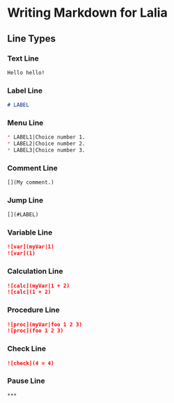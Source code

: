 # Writing Markdown for Lalia

## Line Types

### Text Line

```md
Hello hello!
```

### Label Line

```md
# LABEL
```

### Menu Line

```md
* LABEL1|Choice number 1.
* LABEL2|Choice number 2.
* LABEL3|Choice number 3.
```

### Comment Line

```md
[](My comment.)
```

### Jump Line

```md
[](#LABEL)
```

### Variable Line

```md
![var](myVar|1)
![var](1)
```

### Calculation Line

```md
![calc](myVar|1 + 2)
![calc](1 + 2)
```

### Procedure Line

```md
![proc](myVar|foo 1 2 3)
![proc](foo 1 2 3)
```

### Check Line

```md
![check](4 = 4)
```

### Pause Line

```md
***
```
